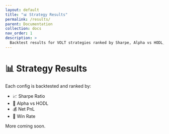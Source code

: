 ```yaml
---
layout: default
title: "📊 Strategy Results"
permalink: /results/
parent: Documentation
collection: docs
nav_order: 1
description: >
  Backtest results for VOLT strategies ranked by Sharpe, Alpha vs HODL, Win Rate, and PnL. Updated regularly with sweep outputs and summaries.
---
```



# 📊 Strategy Results

Each config is backtested and ranked by:

- 📈 Sharpe Ratio
- 🚀 Alpha vs HODL
- 💰 Net PnL
- 🎯 Win Rate

More coming soon.
